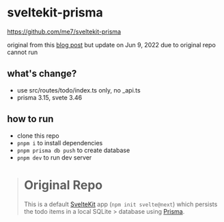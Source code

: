 # sveltekit-prisma
https://github.com/me7/sveltekit-prisma

original from this [blog post](https://www.mikenikles.com/blog/svelte-kit-prisma-a-match-made-in-digital-heaven) but update on Jun 9, 2022 due to original repo cannot run

## what's change?
- use src/routes/todo/index.ts only, no _api.ts
- prisma 3.15, svete 3.46

## how to run
- clone this repo
- `pnpm i` to install dependencies
- `pnpm prisma db push` to create database
- `pnpm dev` to run dev server


> # Original Repo
> This is a default [SvelteKit](https://kit.svelte.dev/) app (`npm init svelte@next`) which persists the todo items in a local SQLite > database using [Prisma](https://www.prisma.io/).